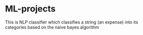 # ML-projects
This is NLP classifier which classifies a string (an expense) into its categories based on the naive bayes algorithm
